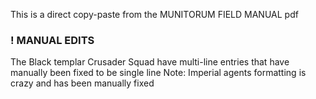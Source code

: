 This is a direct copy-paste from the MUNITORUM FIELD MANUAL pdf

### ! MANUAL EDITS

The Black templar Crusader Squad have multi-line entries that have manually been fixed to be single line
Note: Imperial agents formatting is crazy and has been manually fixed

